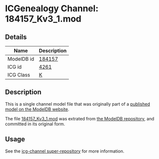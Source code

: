 # ICGenealogy Channel: 184157\_Kv3\_1.mod

## Details

Name | Description
---- | -----------
ModelDB id | [184157](http://senselab.med.yale.edu/ModelDB/ShowModel.cshtml?model=184157)
ICG id | [4261](http://icg.neurotheory.ox.ac.uk/channels/1/4261)
ICG Class | [K](http://icg.neurotheory.ox.ac.uk/channels/1)

## Description

This is a single channel model file that was originally part of a [published model on the ModelDB website](http://senselab.med.yale.edu/mModelDB/ShowModel.cshtml?model=184157).

The file [184157\_Kv3\_1.mod](184157_Kv3_1.mod) was extrated from [the ModelDB repository](http://senselab.med.yale.edu/ModelDB/ShowModel.cshtml?model=184157), and committed in its original form.

## Usage

See the [icg-channel super-repository](https://github.com/icgenealogy/icg-channels) for more information.